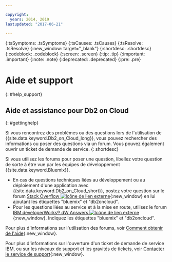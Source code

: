 ```yaml
---

copyright:
  years: 2014, 2019
lastupdated: "2017-06-21"

---
```


<!-- Attribute definitions --> 
{:tsSymptoms: .tsSymptoms} 
{:tsCauses: .tsCauses} 
{:tsResolve: .tsResolve} 
{:new_window: target="_blank"}
{:shortdesc: .shortdesc}
{:codeblock: .codeblock}
{:screen: .screen}
{:tip: .tip}
{:important: .important}
{:note: .note}
{:deprecated: .deprecated}
{:pre: .pre}

# Aide et support
{: #help_support}

## Aide et assistance pour Db2 on Cloud
{: #gettinghelp}

Si vous rencontrez des problèmes ou des questions lors de l'utilisation de
{{site.data.keyword.Db2_on_Cloud_long}}, vous pouvez rechercher des informations ou poser des questions via un
forum. Vous pouvez également ouvrir un ticket de demande de service.
{: shortdesc}

Si vous utilisez les forums pour poser une question, libellez votre question de sorte à être vue par les équipes de développement {{site.data.keyword.Bluemix}}.

* En cas de questions techniques liées au développement ou au déploiement d'une application avec {{site.data.keyword.Db2_on_Cloud_short}}, postez votre question sur le forum [Stack Overflow ![Icône de lien externe](../../icons/launch-glyph.svg "Icône de lien externe")](https://stackoverflow.com/questions/ask/advice?){:new_window} en lui ajoutant les étiquettes "bluemix" et "db2oncloud".
* Pour les questions liées au service et à la mise en route, utilisez le forum [IBM developerWorks® dW Answers ![Icône de lien externe](../../icons/launch-glyph.svg "Icône de lien externe")](https://developer.ibm.com/answers/questions/ask/?smartspace=bluemix){:new_window}. Indiquez les étiquettes "bluemix" et "db2oncloud".

Pour plus d'informations sur l'utilisation des forums, voir
[Comment obtenir de l'aide](/docs/support/index.html#getting-help){:new_window}.

Pour plus d'informations sur l'ouverture d'un ticket de demande de service IBM, ou sur les niveaux de support et les gravités de tickets, voir [Contacter le service de support](/docs/support/index.html#contacting-support){:new_window}.



